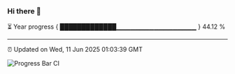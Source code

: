 ### Hi there 👋

⏳ Year progress { █████████████▁▁▁▁▁▁▁▁▁▁▁▁▁▁▁▁▁ } 44.12 %

---

⏰ Updated on Wed, 11 Jun 2025 01:03:39 GMT

![Progress Bar CI](https://github.com/code-lakshay/GitHub-Actions-Demo/workflows/Progress%20Bar%20CI/badge.svg)
